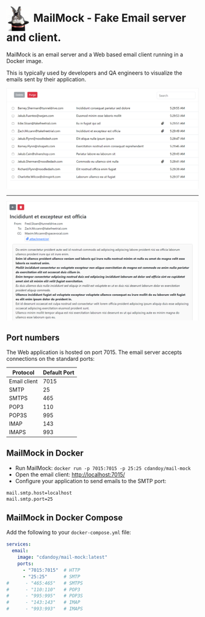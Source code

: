 <h1>
<img style="vertical-align: middle" src="mail-mock-r/public/logo192.png" alt="logo" width="64px"/>
MailMock - Fake Email server and client.
</h1>

MailMock is an email server and a Web based email client running in a Docker image.

This is typically used by developers and QA engineers to visualize the emails sent by their application.

<img src="site/screenshot1.png" alt="screenshot">
<hr/>
<img src="site/screenshot2.png" alt="screenshot">

## Port numbers

The Web application is hosted on port 7015.
The email server accepts connections on the standard ports:

| Protocol     | Default Port |
|--------------|--------------|
| Email client | 7015         |
| SMTP         | 25           |
| SMTPS        | 465          |
| POP3         | 110          |
| POP3S        | 995          |
| IMAP         | 143          |
| IMAPS        | 993          |

## MailMock in Docker

* Run MailMock: `docker run -p 7015:7015 -p 25:25 cdandoy/mail-mock`
* Open the email client: [http://localhost:7015/](http://localhost:7015/)
* Configure your application to send emails to the SMTP port:

```
mail.smtp.host=localhost
mail.smtp.port=25
```

## MailMock in Docker Compose

Add the following to your `docker-compose.yml` file:

```yaml
services:
  email:
    image: "cdandoy/mail-mock:latest"
    ports:
      - "7015:7015"  # HTTP
      - "25:25"      # SMTP       
#      - "465:465"   # SMTPS
#      - "110:110"   # POP3
#      - "995:995"   # POP3S
#      - "143:143"   # IMAP
#      - "993:993"   # IMAPS
```

